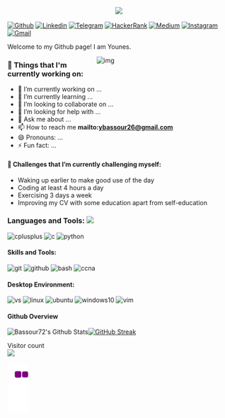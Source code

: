 
<p align="center"><img src="https://i.imgur.com/A6bWGFl.gif"/></p>

<!-- Your badges -->
[![Github](https://img.shields.io/badge/-Bassour72-000?style=flat&logo=Github&logoColor=white)](https://github.com/Bassour72/Bassour72)
[![Linkedin](https://img.shields.io/badge/-YounesBassour-blue?style=flat&logo=Linkedin&logoColor=white)](https://www.linkedin.com/in/younes-bassour-00a94924a/)
[![Telegram](https://img.shields.io/badge/-@youbass12-blue?style=flat&logo=Telegram&logoColor=white)](https://t.me/youbass12) 
[![HackerRank](https://img.shields.io/badge/-ybassour-islamicgreen?style=flat&logo=HackerRank&logoColor=black)](https://www.hackerrank.com/ybassour26)
[![Medium](https://img.shields.io/badge/-@ybassour26-black?style=flat&logo=Medium&logoColor=white)](https://medium.com/@ybassour26)
[![Instagram](https://img.shields.io/badge/-ybassour26-c13584?style=flat&labelColor=c13584&logo=instagram&logoColor=white)](https://www.instagram.com/ybassour26)
[![Gmail](https://img.shields.io/badge/-ybassour26-c14438?style=flat&logo=Gmail&logoColor=white)](mailto:ybassour26@gmail.com)

Welcome to my Github page! I am Younes.

<img align="right" alt="img" src="https://github.com/user-attachments/assets/083ce073-6483-48e3-9f8a-de2a19ce8c61" width="60%" height="auto"/>

### 🌱  Things that I'm currently working on: 
- 🔭 I’m currently working on ...
- 🌱 I’m currently learning ...
- 👯 I’m looking to collaborate on ...
- 🤔 I’m looking for help with ...
- 💬 Ask me about ...
- 📫 How to reach me **mailto:ybassour26@gmail.com**
- 😄 Pronouns: ...
- ⚡ Fun fact: ...
#### :muscle:  Challenges that I’m currently challenging myself:
- Waking up earlier to make good use of the day
- Coding at least 4 hours a day
- Exercising 3 days a week
- Improving my CV with some education apart from self-education

### Languages and Tools: <img src="https://media.giphy.com/media/WUlplcMpOCEmTGBtBW/giphy.gif" width="30"> 
<p align="left">
<img style="margin: auto;" src="https://github.com/user-attachments/assets/22cd6457-fae6-4966-b32b-708159db8ad9" alt=cplusplus width="60" height="60"/>
 <img style="margin: auto;" src="https://github.com/user-attachments/assets/d8e196f1-8482-43c4-99a1-5a9824b86da0" alt=c width="60" height="60"/>
 <img style="margin: auto;" src="https://github.com/user-attachments/assets/f3a6d1b3-dcd8-4e24-a586-23329be5a2fe" alt=python width="60" height="60"/>
</p>

<h4>Skills and Tools: </h4>
<p align="left">
  <img style="margin: auto;" src="https://github.com/user-attachments/assets/ccb29477-f591-4da2-af0c-20d80541a94d" alt=git width="60" height="60"/>
  <img style="margin: auto;" src="https://github.com/user-attachments/assets/b3ac6854-d996-43cd-b61d-70780a6703dc" alt=github width="60" height="60"/>
  <img style="margin: auto;" src="https://github.com/user-attachments/assets/ad6dbff0-0e03-40c4-9d49-cb32ab533e6e" alt=bash width="60" height="60"/>
  <img style="margin: auto;" src="https://github.com/user-attachments/assets/24f9ccae-f6c4-4f6e-97e4-1e68a90ab4bc" alt=ccna width="60" height="60"/>
</p>

<h4>Desktop Environment: </h4>
<p align="left">
  <img style="margin: auto;" src="https://github.com/user-attachments/assets/898f0ac7-7a13-4a69-a1fe-4c6ad424cdb9" alt=vs width="60" height="60"/>
  <img style="margin: auto;" src="https://github.com/user-attachments/assets/05eee438-7e00-4875-8e8e-619c7ca65150" alt=linux width="60" height="60"/>
  <img style="margin: auto;" src="https://github.com/user-attachments/assets/1a4951e9-777d-4763-b189-7ece6e4d6723" alt=ubuntu width="60" height="60"/>
  <img style="margin: auto;" src="https://github.com/user-attachments/assets/4b5cb4b2-b5f8-4808-bd93-8cf050f631d4" alt=windows10 width="60" height="60"/>
  <img style="margin: auto;" src="https://github.com/user-attachments/assets/5e116c80-cf30-4f68-81a9-6aab47ecb6b1" alt=vim width="60" height="60"/></p>
 
   <h4>Github Overview</h4>
  <img align="left" alt="Bassour72's Github Stats" src="https://github-readme-stats.vercel.app/api?username=Bassour72&show_icons=true" /> 
<p align="left">
  <a href="https://git.io/streak-stats"><img src="https://github-readme-streak-stats.herokuapp.com?user=Bassour72&theme=blue-green&hide_border=true&border_radius=8" alt="GitHub Streak" /> </a>
</p>

<p align="left"> 
  <div align="left">Visitor count</div>
  <div align="left">
    <img src="https://profile-counter.glitch.me/Bassour72/count.svg"/>
  </div> 
</p>

![snake gif](https://github.com/Bassour72/Bassour72/blob/output/github-contribution-grid-snake.gif)
<!--
NOTE: Top languages does not indicate my skill level or something like that, it's a github metric of which languages i have the most code on github.
 -->
<!--
**Bassour72/Bassour72** is a ✨ _special_ ✨ repository because its `README.md` (this file) appears on your GitHub profile.

Here are some ideas to get you started:


-->
